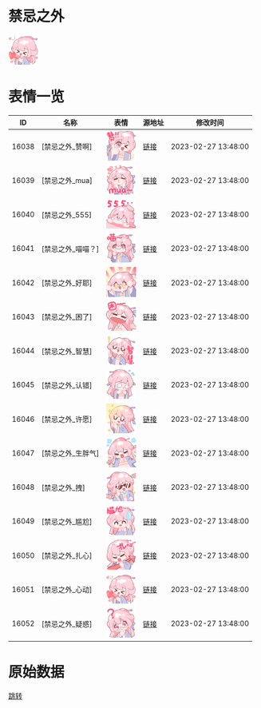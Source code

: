 # 禁忌之外

<img src="./cover.png" height="60" alt="cover" />

# 表情一览

|ID|名称|表情|源地址|修改时间|
|----|----|----|----|----|
|16038|[禁忌之外_赞啊]|<img src="./pic/016038_%5B禁忌之外_赞啊%5D.png" height="60" alt="赞啊"/>|[链接](https://i0.hdslb.com/bfs/garb/61358edee085b9c719860561fb051306bf72aeb2.png)|2023-02-27 13:48:00|
|16039|[禁忌之外_mua]|<img src="./pic/016039_%5B禁忌之外_mua%5D.png" height="60" alt="mua"/>|[链接](https://i0.hdslb.com/bfs/garb/091a988f1fa77b950ab6a4d86be89b3f7024a25d.png)|2023-02-27 13:48:00|
|16040|[禁忌之外_555]|<img src="./pic/016040_%5B禁忌之外_555%5D.png" height="60" alt="555"/>|[链接](https://i0.hdslb.com/bfs/garb/8fa7c2ccd0f738c50f0c09508e73cc4954f66dea.png)|2023-02-27 13:48:00|
|16041|[禁忌之外_喵喵？]|<img src="./pic/016041_%5B禁忌之外_喵喵？%5D.png" height="60" alt="喵喵？"/>|[链接](https://i0.hdslb.com/bfs/garb/1942161e711fd900cbbc0b312e428cc3c5141544.png)|2023-02-27 13:48:00|
|16042|[禁忌之外_好耶]|<img src="./pic/016042_%5B禁忌之外_好耶%5D.png" height="60" alt="好耶"/>|[链接](https://i0.hdslb.com/bfs/garb/8141638c085a2316d560a6152a8f07f37b11672d.png)|2023-02-27 13:48:00|
|16043|[禁忌之外_困了]|<img src="./pic/016043_%5B禁忌之外_困了%5D.png" height="60" alt="困了"/>|[链接](https://i0.hdslb.com/bfs/garb/3b023fc5229784eb723122e3096e891cb5c2c85d.png)|2023-02-27 13:48:00|
|16044|[禁忌之外_智慧]|<img src="./pic/016044_%5B禁忌之外_智慧%5D.png" height="60" alt="智慧"/>|[链接](https://i0.hdslb.com/bfs/garb/794bff98e27a017a66f6870550c6147acca35792.png)|2023-02-27 13:48:00|
|16045|[禁忌之外_认错]|<img src="./pic/016045_%5B禁忌之外_认错%5D.png" height="60" alt="认错"/>|[链接](https://i0.hdslb.com/bfs/garb/6b3a515be4cffd6f2a4b5638dda820380b739d03.png)|2023-02-27 13:48:00|
|16046|[禁忌之外_许愿]|<img src="./pic/016046_%5B禁忌之外_许愿%5D.png" height="60" alt="许愿"/>|[链接](https://i0.hdslb.com/bfs/garb/a24d6df8a884b41f2a2b33182510914781286555.png)|2023-02-27 13:48:00|
|16047|[禁忌之外_生胖气]|<img src="./pic/016047_%5B禁忌之外_生胖气%5D.png" height="60" alt="生胖气"/>|[链接](https://i0.hdslb.com/bfs/garb/ffa59614d23516f0c0c7f39facd5558c71082f0d.png)|2023-02-27 13:48:00|
|16048|[禁忌之外_拽]|<img src="./pic/016048_%5B禁忌之外_拽%5D.png" height="60" alt="拽"/>|[链接](https://i0.hdslb.com/bfs/garb/55725f813346f96f4ff91f805aa4e4dcada662b6.png)|2023-02-27 13:48:00|
|16049|[禁忌之外_尴尬]|<img src="./pic/016049_%5B禁忌之外_尴尬%5D.png" height="60" alt="尴尬"/>|[链接](https://i0.hdslb.com/bfs/garb/cdc9fdf7ec9bbc8947e5ae4e5a6a4175c9c528af.png)|2023-02-27 13:48:00|
|16050|[禁忌之外_扎心]|<img src="./pic/016050_%5B禁忌之外_扎心%5D.png" height="60" alt="扎心"/>|[链接](https://i0.hdslb.com/bfs/garb/de4f497e05c10e7b66e777261142a07e3882e1a6.png)|2023-02-27 13:48:00|
|16051|[禁忌之外_心动]|<img src="./pic/016051_%5B禁忌之外_心动%5D.png" height="60" alt="心动"/>|[链接](https://i0.hdslb.com/bfs/garb/8ad91037e40590021e6d6836776e6a7a6a142427.png)|2023-02-27 13:48:00|
|16052|[禁忌之外_疑惑]|<img src="./pic/016052_%5B禁忌之外_疑惑%5D.png" height="60" alt="疑惑"/>|[链接](https://i0.hdslb.com/bfs/garb/57f6f93a1c0f5fe173f3bf5add4792fe8cf9d880.png)|2023-02-27 13:48:00|

# 原始数据

[跳转](./raw.json)

